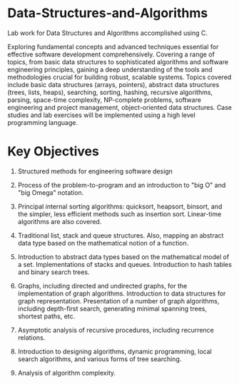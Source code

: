 # Data-Structures-and-Algorithms

Lab work for Data Structures and Algorithms accomplished using C.

Exploring fundamental concepts and advanced techniques essential for effective software development comprehensively. Covering a range of topics, from basic data structures to sophisticated algorithms and software engineering principles, gaining a deep understanding of the tools and methodologies crucial for building robust, scalable systems. Topics covered include basic data structures (arrays, pointers), abstract data structures (trees, lists, heaps), searching, sorting, hashing, recursive algorithms, parsing, space-time complexity, NP-complete problems, software engineering and project management, object-oriented data structures. Case studies and lab exercises will be implemented using a high level programming language.

# Key Objectives
1. Structured methods for engineering software design

2. Process of the problem-to-program and an introduction to "big O" and "big Omega" notation.

3. Principal internal sorting algorithms: quicksort, heapsort, binsort, and the simpler, less efficient methods such as insertion sort. Linear-time algorithms are also covered.

4. Traditional list, stack and queue structures. Also, mapping an abstract data type based on the mathematical notion of a function.

5. Introduction to abstract data types based on the mathematical model of a set. Implementations of stacks and queues. Introduction to hash tables and binary search trees.

6. Graphs, including directed and undirected graphs, for the implementation of graph algorithms. Introduction to data structures for graph representation. Presentation of a number of graph algorithms, including depth-first search, generating minimal spanning trees, shortest paths, etc.

7. Asymptotic analysis of recursive procedures, including recurrence relations.

8. Introduction to designing algorithms, dynamic programming, local search algorithms, and various forms of tree searching.

9. Analysis of algorithm complexity.
